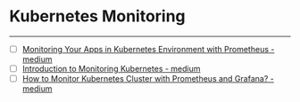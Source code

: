 # Kubernetes Monitoring
---

- [ ] [Monitoring Your Apps in Kubernetes Environment with Prometheus - medium](https://medium.com/kubernetes-tutorials/monitoring-your-kubernetes-deployments-with-prometheus-5665eda54045)
- [ ] [Introduction to Monitoring Kubernetes - medium](https://medium.com/the-metricfire-blog/introduction-to-monitoring-kubernetes-42d728b34657)
- [ ] [How to Monitor Kubernetes Cluster with Prometheus and Grafana? - medium](https://medium.com/avmconsulting-blog/how-to-monitor-kubernetes-cluster-with-prometheus-and-grafana-8ec7e060896f)
